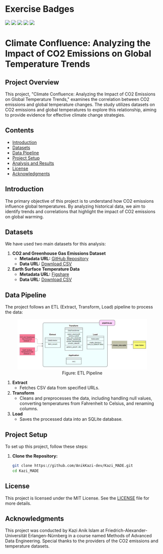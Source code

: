 # Exercise Badges

![](https://byob.yarr.is/AnikKazi-dev/Kazi_MADE/score_ex1) ![](https://byob.yarr.is/AnikKazi-dev/Kazi_MADE/score_ex2) ![](https://byob.yarr.is/AnikKazi-dev/Kazi_MADE/score_ex3) ![](https://byob.yarr.is/AnikKazi-dev/Kazi_MADE/score_ex4) ![](https://byob.yarr.is/AnikKazi-dev/Kazi_MADE/score_ex5)

# Climate Confluence: Analyzing the Impact of CO2 Emissions on Global Temperature Trends

## Project Overview
This project, "Climate Confluence: Analyzing the Impact of CO2 Emissions on Global Temperature Trends," examines the correlation between CO2 emissions and global temperature changes. The study utilizes datasets on CO2 emissions and global temperatures to explore this relationship, aiming to provide evidence for effective climate change strategies.

## Contents
- [Introduction](#introduction)
- [Datasets](#datasets)
- [Data Pipeline](#data-pipeline)
- [Project Setup](#project-setup)
- [Analysis and Results](#analysis-and-results)
- [License](#license)
- [Acknowledgments](#acknowledgments)

## Introduction
The primary objective of this project is to understand how CO2 emissions influence global temperatures. By analyzing historical data, we aim to identify trends and correlations that highlight the impact of CO2 emissions on global warming.

## Datasets
We have used two main datasets for this analysis:
1. **CO2 and Greenhouse Gas Emissions Dataset**
   - **Metadata URL:** [GitHub Repository](https://github.com/owid/co2-data/tree/master)
   - **Data URL:** [Download CSV](https://nyc3.digitaloceanspaces.com/owid-public/data/co2/owid-co2-data.csv)
2. **Earth Surface Temperature Data**
   - **Metadata URL:** [Figshare](https://figshare.com/articles/dataset/temperature_csv/3171766/1)
   - **Data URL:** [Download CSV](https://figshare.com/ndownloader/files/4938964)

## Data Pipeline
The project follows an ETL (Extract, Transform, Load) pipeline to process the data:

<figure align="center" style="width:100">
    <img src="project/assets/ETL_Pipeline_Diagram.png"
         alt="ETL Pipeline Flow"
         style="width:100">
    <figcaption>Figure: ETL Pipeline</figcaption>
</figure>





1. **Extract**
   - Fetches CSV data from specified URLs.
2. **Transform**
   - Cleans and preprocesses the data, including handling null values, converting temperatures from Fahrenheit to Celsius, and renaming columns.
3. **Load**
   - Saves the processed data into an SQLite database.


## Project Setup
To set up this project, follow these steps:

1. **Clone the Repository:**
   ```sh
   git clone https://github.com/AnikKazi-dev/Kazi_MADE.git
   cd Kazi_MADE

## License
This project is licensed under the MIT License. See the [LICENSE](LICENSE) file for more details.

## Acknowledgments
This project was conducted by Kazi Anik Islam at Friedrich-Alexander-Universität Erlangen-Nürnberg in a course named Methods of Advanced Data Engineering. Special thanks to the providers of the CO2 emissions and temperature datasets.

